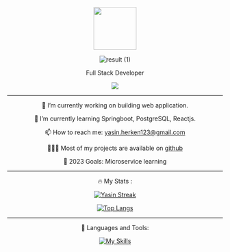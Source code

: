 <div align="center">
  <img src="https://media.giphy.com/media/M9gbBd9nbDrOTu1Mqx/giphy.gif" width="100"/> <br>

  ![result (1)](https://user-images.githubusercontent.com/57527891/183238962-a9adc02d-4e41-4102-942f-39b45d38a61d.gif)


  Full Stack Developer
  
  ![](https://komarev.com/ghpvc/?username=yasin-herken&color=green)
  
  ---
  🔭   I’m currently working on building web application.
  
   🌱 I’m currently learning Springboot, PostgreSQL, Reactjs.
    
   📫 How to reach me: yasin.herken123@gmail.com
  
  👨🏻‍💻 Most of my projects are available on <a href="www.github.com/yasin-herken">github</a>
  
  🥅 2023 Goals: Microservice learning
  
  ---
  
  :fire: My Stats :

[![Yasin Streak](https://github-readme-streak-stats.herokuapp.com/?user=yasin-herken)](https://git.io/streak-stats)
  

[![Top Langs](https://github-readme-stats.vercel.app/api/top-langs/?username=yasin-herken&layout=compact&theme=vision-friendly-dark)](https://github.com/anuraghazra/github-readme-stats)
  
  ---
🔨 Languages and Tools:
  
[![My Skills](https://skills.thijs.gg/icons?i=js,react,nodejs,mysql,git,python,mongodb,express,redis)](https://skills.thijs.gg)
  
</div>




